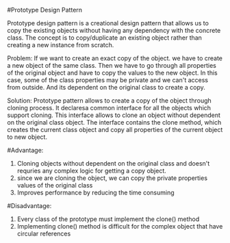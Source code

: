 #Prototype Design Pattern

Prototype design pattern is a creational design pattern that allows us to copy the existing objects without having any dependency with the concrete class.
The concept is to copy/duplicate an existing object rather than creating a new instance from scratch.

Problem:
If we want to create an exact copy of the object. we have to create a new object of the same class. Then we have to go through all properties of the original object and 
have to copy the values to the new object. In this case, some of the class properties may be private and we can't access from outside. 
And its dependent on the original class to create a copy.

Solution:
Prototype pattern allows to create a copy of the object through cloning process. It declaresa common interface for all the objects which support cloning. 
This interface allows to clone an object without dependent on the original class object. The interface contains the clone method, which creates the current class object and copy all properties of the current object to new object.

#Advantage:
1. Cloning objects without dependent on the original class and doesn't requries any complex logic for getting a copy object.
2. since we are cloning the object, we can copy the private properties values of the original class
3. Improves performance by reducing the time consuming

#Disadvantage:
1. Every class of the prototype must implement the clone() method
2. Implementing clone() method is difficult  for the complex object that have circular references

